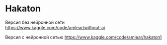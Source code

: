 # Hakaton
Версия без нейронной сети
https://www.kaggle.com/code/amlear/without-ai

Версия с нейронной сетью
https://www.kaggle.com/code/amlear/hakaton1
